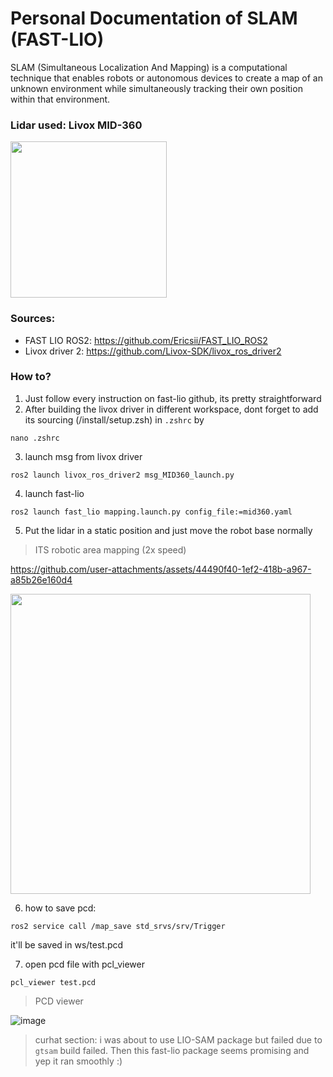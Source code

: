 # Personal Documentation of SLAM (FAST-LIO)
SLAM (Simultaneous Localization And Mapping) is a computational technique that enables robots or autonomous devices to create a map of an unknown environment while simultaneously tracking their own position within that environment.    

### Lidar used: Livox MID-360   

<img src="https://github.com/user-attachments/assets/0f987d5a-3b17-435a-869b-9666af51bc0a" width="250">

### Sources:
- FAST LIO ROS2: https://github.com/Ericsii/FAST_LIO_ROS2
- Livox driver 2: https://github.com/Livox-SDK/livox_ros_driver2

### How to?
1. Just follow every instruction on fast-lio github, its pretty straightforward
2. After building the livox driver in different workspace, dont forget to add its sourcing (/install/setup.zsh) in ```.zshrc``` by
```
nano .zshrc
```
3. launch msg from livox driver
```
ros2 launch livox_ros_driver2 msg_MID360_launch.py
```
4. launch fast-lio
```
ros2 launch fast_lio mapping.launch.py config_file:=mid360.yaml
```
5. Put the lidar in a static position and just move the robot base normally
> ITS robotic area mapping (2x speed)


https://github.com/user-attachments/assets/44490f40-1ef2-418b-a967-a85b26e160d4


<img src="https://github.com/user-attachments/assets/6f6f40ae-e5ac-45e6-b54c-0e6e53fcefe4" width="480"> 


6. how to save pcd:    
```
ros2 service call /map_save std_srvs/srv/Trigger
```
it'll be saved in ws/test.pcd   

7. open pcd file with pcl_viewer
```
pcl_viewer test.pcd
```
> PCD viewer  

![image](https://github.com/user-attachments/assets/b27dc2cc-8fc2-4d60-bad8-2cb80adc5264)

> curhat section: i was about to use LIO-SAM package but failed due to ```gtsam``` build failed. Then this fast-lio package seems promising and yep it ran smoothly :)

